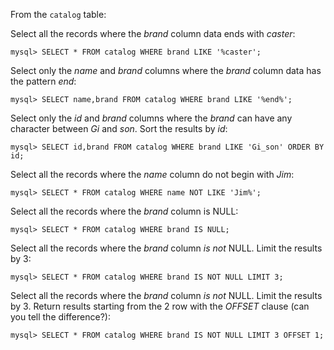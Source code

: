 From the `catalog` table:

Select all the records where the _brand_ column data ends with _caster_:

```
mysql> SELECT * FROM catalog WHERE brand LIKE '%caster';
```

Select only the _name_ and _brand_ columns where the _brand_ column data has the pattern _end_:

```
mysql> SELECT name,brand FROM catalog WHERE brand LIKE '%end%';
```

Select only the _id_ and _brand_ columns where the _brand_ can have any character between _Gi_ and _son_. Sort the results by _id_:

```
mysql> SELECT id,brand FROM catalog WHERE brand LIKE 'Gi_son' ORDER BY id;
```

Select all the records where the _name_ column do not begin with _Jim_:

```
mysql> SELECT * FROM catalog WHERE name NOT LIKE 'Jim%';
```

Select all the records where the _brand_ column is NULL:

```
mysql> SELECT * FROM catalog WHERE brand IS NULL;
```

Select all the records where the _brand_ column _is not_ NULL. Limit the results by 3:

```
mysql> SELECT * FROM catalog WHERE brand IS NOT NULL LIMIT 3;
```

Select all the records where the _brand_ column _is not_ NULL. Limit the results by 3. Return results starting from the 2 row with the _OFFSET_ clause (can you tell the difference?):

```
mysql> SELECT * FROM catalog WHERE brand IS NOT NULL LIMIT 3 OFFSET 1;
```